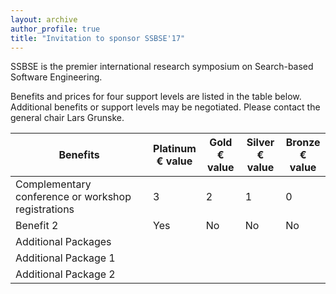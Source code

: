 ```yaml
---
layout: archive
author_profile: true
title: "Invitation to sponsor SSBSE'17"
---
```


<link rel="stylesheet" href="../css/sponsors.css">

SSBSE is the premier international research symposium on Search-based Software Engineering.

Benefits and prices for four support levels are listed in the table below. Additional benefits or support levels may be negotiated. Please contact the general chair Lars Grunske.

<table id="sponsors-table">
   <thead>
      <tr>
         <th class="sponsors-table-header sponsors-table-header-benefits">Benefits</th>
         <th class="sponsors-table-header sponsors-table-header-platinum">Platinum <br /> &#8364; value</th>
         <th class="sponsors-table-header sponsors-table-header-gold">Gold <br /> &#8364; value</th>
         <th class="sponsors-table-header sponsors-table-header-silver">Silver <br /> &#8364; value</th>
         <th class="sponsors-table-header sponsors-table-header-bronze">Bronze <br /> &#8364; value</th>
      </tr>
   </thead>
   <tbody>
      <tr>
         <td>Complementary conference or workshop registrations</td>
         <td class="content-cell included-cell">3</td>
         <td class="content-cell included-cell">2</td>
         <td class="content-cell included-cell">1</td>
         <td class="content-cell">0</td>
      </tr>
      <tr>
         <td>Benefit 2</td>
         <td class="content-cell included-cell">Yes</td>
         <td class="content-cell">No</td>
         <td class="content-cell">No</td>
         <td class="content-cell">No</td>
      </tr>
      <tr>
         <td class="additional-packages-cell no-borders-cell">Additional Packages</td>
         <td class="no-borders-cell"> </td>
         <td class="no-borders-cell"> </td>
         <td class="no-borders-cell"> </td>
         <td class="no-borders-cell"> </td>
      </tr>
      <tr>
         <td>Additional Package 1</td>
         <td class="content-cell"> </td>
         <td class="content-cell"> </td>
         <td class="content-cell"> </td>
         <td class="content-cell"> </td>
      </tr>
      <tr>
         <td>Additional Package 2</td>
         <td class="content-cell"> </td>
         <td class="content-cell"> </td>
         <td class="content-cell"> </td>
         <td class="content-cell"> </td>
      </tr>
   </tbody>
</table>
